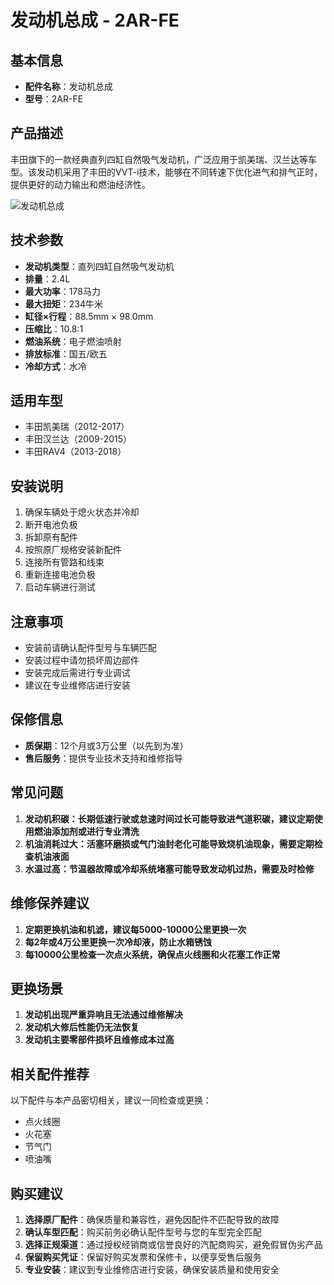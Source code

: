 # 发动机总成 - 2AR-FE

## 基本信息

- **配件名称**：发动机总成
- **型号**：2AR-FE

## 产品描述

丰田旗下的一款经典直列四缸自然吸气发动机，广泛应用于凯美瑞、汉兰达等车型。该发动机采用了丰田的VVT-i技术，能够在不同转速下优化进气和排气正时，提供更好的动力输出和燃油经济性。


![发动机总成](/image/car-parts/2AR-FE.jpg)

## 技术参数

- **发动机类型**：直列四缸自然吸气发动机
- **排量**：2.4L
- **最大功率**：178马力
- **最大扭矩**：234牛米
- **缸径×行程**：88.5mm × 98.0mm
- **压缩比**：10.8:1
- **燃油系统**：电子燃油喷射
- **排放标准**：国五/欧五
- **冷却方式**：水冷

## 适用车型

- 丰田凯美瑞（2012-2017）
- 丰田汉兰达（2009-2015）
- 丰田RAV4（2013-2018）

## 安装说明

1. 确保车辆处于熄火状态并冷却
2. 断开电池负极
3. 拆卸原有配件
4. 按照原厂规格安装新配件
5. 连接所有管路和线束
6. 重新连接电池负极
7. 启动车辆进行测试

## 注意事项

- 安装前请确认配件型号与车辆匹配
- 安装过程中请勿损坏周边部件
- 安装完成后需进行专业调试
- 建议在专业维修店进行安装

## 保修信息

- **质保期**：12个月或3万公里（以先到为准）
- **售后服务**：提供专业技术支持和维修指导

## 常见问题

1. **发动机积碳：长期低速行驶或怠速时间过长可能导致进气道积碳，建议定期使用燃油添加剂或进行专业清洗**
2. **机油消耗过大：活塞环磨损或气门油封老化可能导致烧机油现象，需要定期检查机油液面**
3. **水温过高：节温器故障或冷却系统堵塞可能导致发动机过热，需要及时检修**

## 维修保养建议

1. **定期更换机油和机滤，建议每5000-10000公里更换一次**
2. **每2年或4万公里更换一次冷却液，防止水箱锈蚀**
3. **每10000公里检查一次点火系统，确保点火线圈和火花塞工作正常**

## 更换场景

1. **发动机出现严重异响且无法通过维修解决**
2. **发动机大修后性能仍无法恢复**
3. **发动机主要零部件损坏且维修成本过高**

## 相关配件推荐

以下配件与本产品密切相关，建议一同检查或更换：

- 点火线圈
- 火花塞
- 节气门
- 喷油嘴

## 购买建议

1. **选择原厂配件**：确保质量和兼容性，避免因配件不匹配导致的故障
2. **确认车型匹配**：购买前务必确认配件型号与您的车型完全匹配
3. **选择正规渠道**：通过授权经销商或信誉良好的汽配商购买，避免假冒伪劣产品
4. **保留购买凭证**：保留好购买发票和保修卡，以便享受售后服务
5. **专业安装**：建议到专业维修店进行安装，确保安装质量和使用安全
